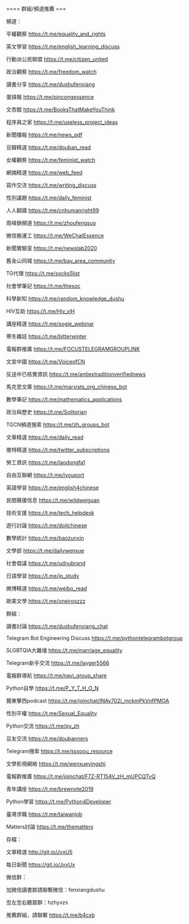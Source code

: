 ==== 群組/頻道推薦 ===

頻道：

平權觀察 https://t.me/equality_and_rights

英文學習 https://t.me/english_learning_discuss

行動派公民聯盟 https://t.me/citizen_united

政治觀察 https://t.me/freedom_watch

讀書分享 https://t.me/dushufenxiang

蛋撻報 https://t.me/pincongessence

文杏館 https://t.me/BooksThatMakeYouThink

程序員之家 https://t.me/useless_project_ideas

新聞播報 https://t.me/news_pdf

豆瓣精選 https://t.me/douban_read

女權觀察 https://t.me/feminist_watch

網摘精選 https://t.me/web_feed

寫作交流 https://t.me/writing_discuss

性別議題 https://t.me/daily_feminist

人人翻牆 https://t.me/cnhumanright99

周峰鎖頻道 https://t.me/zhoufengsuo

微信搬運工 https://t.me/WeChatEssence

新聞實驗室 https://t.me/newslab2020

舊金山同城 https://t.me/bay_area_community

TG代理 https://t.me/socks5list

社會學筆記 https://t.me/thesoc

科學新知 https://t.me/random_knowledge_dushu

HIV互助 https://t.me/Hiv_viH

講座精選 https://t.me/sogie_webinar

寒冬雜誌 https://t.me/bitterwinter

電報群推廣 https://t.me/FOCUSTELEGRAMGROUPLINK

文宣中國 https://t.me/VoiceofCN

反送中已核實資訊 https://t.me/antiextraditionverifiednews

馬克思文庫 https://t.me/marxists_org_chinese_bot

數學筆記 https://t.me/mathematics_applications

政治與歷史 https://t.me/Solitorian

TGCN頻道搜索 https://t.me/zh_groups_bot

文章精選 https://t.me/daily_read

推特精選 https://t.me/twitter_subscriptions

勞工資訊 https://t.me/laodongfa1

自由互聯網 https://t.me/iyouport

英語學習 https://t.me/english4chinese

民間聲援信息 https://t.me/wildweiguan

技術支援 https://t.me/tech_helpdesk

遊行討論 https://t.me/doitchinese

數學統計 https://t.me/baozunxin

文學部 https://t.me/dailywenxue

社會倡議 https://t.me/udnubrand

日語學習 https://t.me/jp_study

微博精選 https://t.me/weibo_read

歐美文學 https://t.me/oneiroszzz

群組：

讀書討論 https://t.me/dushufenxiang_chat

Telegram Bot Engineering Discuss https://t.me/pythontelegrambotgroup

SLGBTQIA大雜燴 https://t.me/marriage_equality

Telegram新手交流 https://t.me/layger5566

電報群導航 https://t.me/navi_group_share

Python自學 https://t.me/P_Y_T_H_O_N

聲東擊西podcast https://t.me/joinchat/INAv702i_mckmPkVnfPMOA

性別平權 https://t.me/Sexual_Equality

Python交流 https://t.me/py_zh

豆友交流 https://t.me/doubanners

Telegram搜索 https://t.me/sssoou_resource

文學影視網絡 https://t.me/wenxueyingshi

電報群推廣 https://t.me/joinchat/F7Z-RT15AV_zH_mUPCQTvQ

青年講座 https://t.me/brewnote2019

Python學習 https://t.me/Python4Developer

臺灣求職 https://t.me/taiwanjob

Matters討論 https://t.me/thematters

存檔：

文章精選 http://git.io/JvxU5

每日新聞 https://git.io/JvxUx

微信群：

加微信讀書群請聯繫微信：fenxiangdushu

忽左忽右聽眾群：hzhyxzs

推薦群組，請聯繫 https://t.me/b4cxb